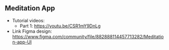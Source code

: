 ## Meditation App
- Tutorial videos:
  - Part 1: https://youtu.be/CSR1mY9DnLg 
- Link Figma design: https://www.figma.com/community/file/882888114457713282/Meditation-app-UI
